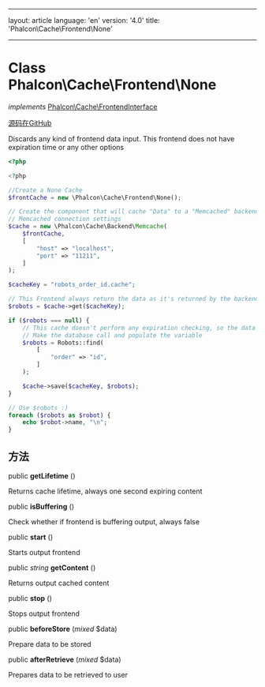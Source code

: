 * * *

layout: article language: 'en' version: '4.0' title: 'Phalcon\Cache\Frontend\None'

* * *

# Class **Phalcon\Cache\Frontend\None**

*implements* [Phalcon\Cache\FrontendInterface](Phalcon_Cache_FrontendInterface)

<a href="https://github.com/phalcon/cphalcon/tree/v4.0.0/phalcon/cache/frontend/none.zep" class="btn btn-default btn-sm">源码在GitHub</a>

Discards any kind of frontend data input. This frontend does not have expiration time or any other options

```php
<?php

<?php

//Create a None Cache
$frontCache = new \Phalcon\Cache\Frontend\None();

// Create the component that will cache "Data" to a "Memcached" backend
// Memcached connection settings
$cache = new \Phalcon\Cache\Backend\Memcache(
    $frontCache,
    [
        "host" => "localhost",
        "port" => "11211",
    ]
);

$cacheKey = "robots_order_id.cache";

// This Frontend always return the data as it's returned by the backend
$robots = $cache->get($cacheKey);

if ($robots === null) {
    // This cache doesn't perform any expiration checking, so the data is always expired
    // Make the database call and populate the variable
    $robots = Robots::find(
        [
            "order" => "id",
        ]
    );

    $cache->save($cacheKey, $robots);
}

// Use $robots :)
foreach ($robots as $robot) {
    echo $robot->name, "\n";
}

```

## 方法

public **getLifetime** ()

Returns cache lifetime, always one second expiring content

public **isBuffering** ()

Check whether if frontend is buffering output, always false

public **start** ()

Starts output frontend

public *string* **getContent** ()

Returns output cached content

public **stop** ()

Stops output frontend

public **beforeStore** (*mixed* $data)

Prepare data to be stored

public **afterRetrieve** (*mixed* $data)

Prepares data to be retrieved to user